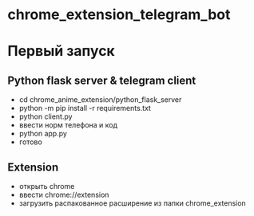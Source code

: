 # chrome_extension_telegram_bot



# Первый запуск
## Python flask server & telegram client
- cd chrome_anime_extension/python_flask_server
- python -m pip install -r requirements.txt
- python client.py
- ввести норм телефона и код
- python app.py
- готово

## Extension
- открыть chrome
- ввести chrome://extension
- загрузить распакованное расширение из папки chrome_extension
